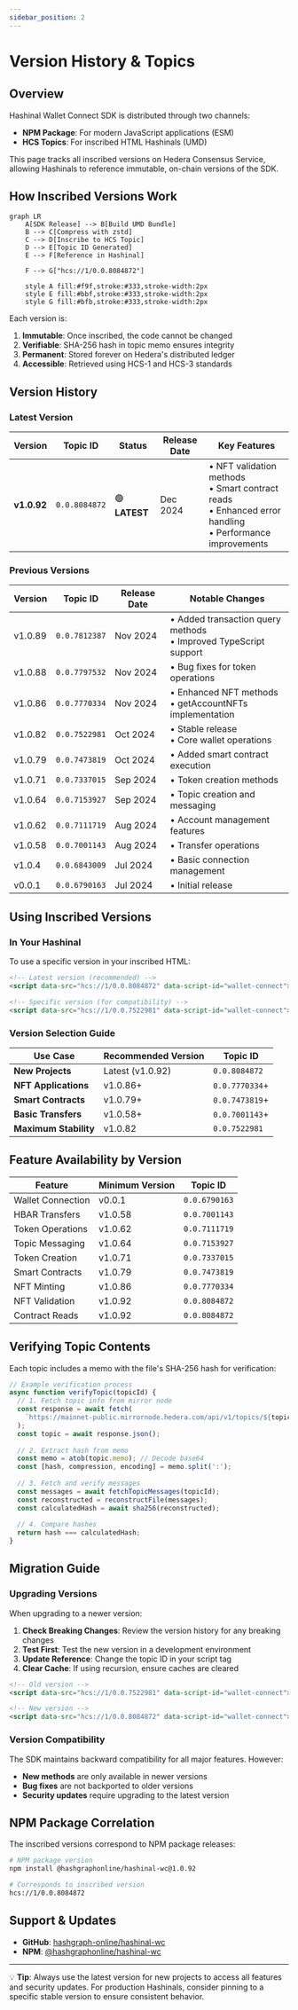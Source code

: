 ```yaml
---
sidebar_position: 2
---
```


# Version History & Topics

## Overview

Hashinal Wallet Connect SDK is distributed through two channels:
- **NPM Package**: For modern JavaScript applications (ESM)
- **HCS Topics**: For inscribed HTML Hashinals (UMD)

This page tracks all inscribed versions on Hedera Consensus Service, allowing Hashinals to reference immutable, on-chain versions of the SDK.

## How Inscribed Versions Work

```mermaid
graph LR
    A[SDK Release] --> B[Build UMD Bundle]
    B --> C[Compress with zstd]
    C --> D[Inscribe to HCS Topic]
    D --> E[Topic ID Generated]
    E --> F[Reference in Hashinal]
    
    F --> G["hcs://1/0.0.8084872"]
    
    style A fill:#f9f,stroke:#333,stroke-width:2px
    style E fill:#bbf,stroke:#333,stroke-width:2px
    style G fill:#bfb,stroke:#333,stroke-width:2px
```

Each version is:
1. **Immutable**: Once inscribed, the code cannot be changed
2. **Verifiable**: SHA-256 hash in topic memo ensures integrity
3. **Permanent**: Stored forever on Hedera's distributed ledger
4. **Accessible**: Retrieved using HCS-1 and HCS-3 standards

## Version History

### Latest Version

| Version | Topic ID | Status | Release Date | Key Features |
|---------|----------|--------|--------------|---------------|
| **v1.0.92** | `0.0.8084872` | 🟢 **LATEST** | Dec 2024 | • NFT validation methods<br/>• Smart contract reads<br/>• Enhanced error handling<br/>• Performance improvements |

### Previous Versions

| Version | Topic ID | Release Date | Notable Changes |
|---------|----------|--------------|------------------|
| v1.0.89 | `0.0.7812387` | Nov 2024 | • Added transaction query methods<br/>• Improved TypeScript support |
| v1.0.88 | `0.0.7797532` | Nov 2024 | • Bug fixes for token operations |
| v1.0.86 | `0.0.7770334` | Nov 2024 | • Enhanced NFT methods<br/>• getAccountNFTs implementation |
| v1.0.82 | `0.0.7522981` | Oct 2024 | • Stable release<br/>• Core wallet operations |
| v1.0.79 | `0.0.7473819` | Oct 2024 | • Added smart contract execution |
| v1.0.71 | `0.0.7337015` | Sep 2024 | • Token creation methods |
| v1.0.64 | `0.0.7153927` | Sep 2024 | • Topic creation and messaging |
| v1.0.62 | `0.0.7111719` | Aug 2024 | • Account management features |
| v1.0.58 | `0.0.7001143` | Aug 2024 | • Transfer operations |
| v1.0.4 | `0.0.6843009` | Jul 2024 | • Basic connection management |
| v0.0.1 | `0.0.6790163` | Jul 2024 | • Initial release |

## Using Inscribed Versions

### In Your Hashinal

To use a specific version in your inscribed HTML:

```html
<!-- Latest version (recommended) -->
<script data-src="hcs://1/0.0.8084872" data-script-id="wallet-connect"></script>

<!-- Specific version (for compatibility) -->
<script data-src="hcs://1/0.0.7522981" data-script-id="wallet-connect"></script>
```

### Version Selection Guide

| Use Case | Recommended Version | Topic ID |
|----------|-------------------|----------|
| **New Projects** | Latest (v1.0.92) | `0.0.8084872` |
| **NFT Applications** | v1.0.86+ | `0.0.7770334`+ |
| **Smart Contracts** | v1.0.79+ | `0.0.7473819`+ |
| **Basic Transfers** | v1.0.58+ | `0.0.7001143`+ |
| **Maximum Stability** | v1.0.82 | `0.0.7522981` |

## Feature Availability by Version

| Feature | Minimum Version | Topic ID |
|---------|-----------------|----------|
| Wallet Connection | v0.0.1 | `0.0.6790163` |
| HBAR Transfers | v1.0.58 | `0.0.7001143` |
| Token Operations | v1.0.62 | `0.0.7111719` |
| Topic Messaging | v1.0.64 | `0.0.7153927` |
| Token Creation | v1.0.71 | `0.0.7337015` |
| Smart Contracts | v1.0.79 | `0.0.7473819` |
| NFT Minting | v1.0.86 | `0.0.7770334` |
| NFT Validation | v1.0.92 | `0.0.8084872` |
| Contract Reads | v1.0.92 | `0.0.8084872` |

## Verifying Topic Contents

Each topic includes a memo with the file's SHA-256 hash for verification:

```javascript
// Example verification process
async function verifyTopic(topicId) {
  // 1. Fetch topic info from mirror node
  const response = await fetch(
    `https://mainnet-public.mirrornode.hedera.com/api/v1/topics/${topicId}`
  );
  const topic = await response.json();
  
  // 2. Extract hash from memo
  const memo = atob(topic.memo); // Decode base64
  const [hash, compression, encoding] = memo.split(':');
  
  // 3. Fetch and verify messages
  const messages = await fetchTopicMessages(topicId);
  const reconstructed = reconstructFile(messages);
  const calculatedHash = await sha256(reconstructed);
  
  // 4. Compare hashes
  return hash === calculatedHash;
}
```

## Migration Guide

### Upgrading Versions

When upgrading to a newer version:

1. **Check Breaking Changes**: Review the version history for any breaking changes
2. **Test First**: Test the new version in a development environment
3. **Update Reference**: Change the topic ID in your script tag
4. **Clear Cache**: If using recursion, ensure caches are cleared

```html
<!-- Old version -->
<script data-src="hcs://1/0.0.7522981" data-script-id="wallet-connect"></script>

<!-- New version -->
<script data-src="hcs://1/0.0.8084872" data-script-id="wallet-connect"></script>
```

### Version Compatibility

The SDK maintains backward compatibility for all major features. However:

- **New methods** are only available in newer versions
- **Bug fixes** are not backported to older versions
- **Security updates** require upgrading to the latest version

## NPM Package Correlation

The inscribed versions correspond to NPM package releases:

```bash
# NPM package version
npm install @hashgraphonline/hashinal-wc@1.0.92

# Corresponds to inscribed version
hcs://1/0.0.8084872
```

## Support & Updates

- **GitHub**: [hashgraph-online/hashinal-wc](https://github.com/hashgraph-online/hashinal-wc)
- **NPM**: [@hashgraphonline/hashinal-wc](https://www.npmjs.com/package/@hashgraphonline/hashinal-wc) 
---

💡 **Tip**: Always use the latest version for new projects to access all features and security updates. For production Hashinals, consider pinning to a specific stable version to ensure consistent behavior.